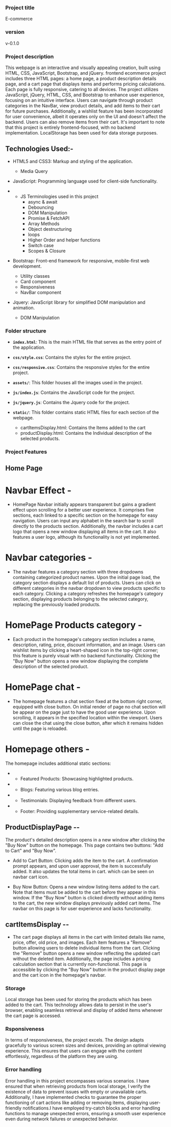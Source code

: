 ### Project title

E-commerce 

### version 
v-0.1.0

### Project description

This webpage is an interactive and visually appealing creation, built using HTML, CSS, JavaScript, Bootstrap, and jQuery. frontend ecommerce project includes three HTML pages: a home page, a product description details page, and a cart page that displays items and performs pricing calculations. Each page is fully responsive, catering to all devices. The project utilizes JavaScript, jQuery, HTML, CSS, and Bootstrap to enhance user experience, focusing on an intuitive interface. Users can navigate through product categories in the NavBar, view product details, and add items to their cart for future purchases. Additionally, a wishlist feature has been incorporated for user convenience, albeit it operates only on the UI and doesn't affect the backend. Users can also remove items from their cart. It's important to note that this project is entirely frontend-focused, with no backend implementation. LocalStorage has been used for data storage purposes.

## Technologies Used:-

- HTML5 and CSS3: Markup and styling of the application.
    - Media Query

- JavaScript: Programming language used for client-side functionality.

- - JS Terminologies used in this project
    - async & await 
    - Debouncing
    - DOM Manipulation
    - Promise & FetchAPI
    - Array Methods
    - Object destructuring
    - loops
    - Higher Order and helper functions
    - Switch case 
    - Scopes & Closure

- Bootstrap: Front-end framework for responsive, mobile-first web development.
    - Utility classes 
    - Card component
    - Responsiveness
    - NavBar component

- Jquery: JavaScript library for simplified DOM manipulation and animation.
    - DOM Manipulation

### Folder structure

- **`index.html`**:             This is the main HTML file that serves as the entry point of the application.

- **`css/style.css`**:          Contains the styles for the entire project.
- **`css/responsive.css`**:     Contains the responsive styles for the entire project.

- **`assets/`**:                This folder houses all the images used in the project.

- **`js/index.js`**:            Contains the JavaScript code for the project.
- **`js/jquery.js`**:           Contains the Jquery code for the project.

- **`static/`**:                This folder contains static HTML files for each section of the webpage.
    - cartItemsDisplay.html:    Contains the Items added to the cart    
    - productDisplay.html:      Contains the Individual description of the selected products.  
   

### Project Features

## Home Page 

# Navbar Effect - 
- HomePage Navbar initially appears transparent but gains a gradient effect upon scrolling for a better user experience. It comprises five sections, each linked to a specific section on the homepage for easy navigation. Users can input any alphabet in the search bar to scroll directly to the products section. Additionally, the navbar includes a cart logo that opens a new window displaying all items in the cart. It also features a user logo, although its functionality is not yet implemented.

# Navbar categories -

- The navbar features a category section with three dropdowns containing categorized product names. Upon the initial page load, the category section displays a default list of products. Users can click on different categories in the navbar dropdown to view products specific to each category. Clicking a category refreshes the homepage's category section, displaying products belonging to the selected category, replacing the previously loaded products.

# HomePage Products category - 

- Each product in the homepage's category section includes a name, description, rating, price, discount information, and an image. Users can wishlist items by clicking a heart-shaped icon in the top-right corner; this feature is purely visual with no backend functionality. Clicking the "Buy Now" button opens a new window displaying the complete description of the selected product.

# HomePage chat -
- The homepage features a chat section fixed at the bottom right corner, equipped with close button. On initial render of page no chat section will be appear on the page just to have the good user experience. Upon scrolling, it appears in the specified location within the viewport. Users can close the chat using the close button, after which it remains hidden until the page is reloaded.

# Homepage others -
The homepage includes additional static sections:

- - Featured Products: Showcasing highlighted products.
- - Blogs: Featuring various blog entries.
- - Testimonials: Displaying feedback from different users.
- - Footer: Providing supplementary service-related details.

## ProductDisplayPage --

The product's detailed description opens in a new window after clicking the "Buy Now" button on the homepage. This page contains two buttons: "Add to Cart" and "Buy Now".

- Add to Cart Button: Clicking adds the item to the cart. A confirmation prompt appears, and upon user approval, the item is successfully added. It also updates the total items in cart. which can be seen on navbar cart icon.

- Buy Now Button: Opens a new window listing items added to the cart. Note that items must be added to the cart before they appear in this window. If   the "Buy Now" button is clicked directly without adding items to the cart, the new window displays previously added cart items. The navbar on this page is for user experience and lacks functionality.

## cartItemsDisplay -- 

- The cart page displays all items in the cart with limited details like name, price, offer, old price, and images. Each item features a "Remove" button allowing users to delete individual items from the cart. Clicking the "Remove" button opens a new window reflecting the updated cart without the deleted item. Additionally, the page includes a pricing calculation section that is currently non-functional. This page is accessible by clicking the "Buy Now" button in the product display page and the cart icon in the homepage's navbar.

### Storage
Local storage has been used for storing the products which has been added to the cart. This technology allows data to persist in the user's browser, enabling seamless retrieval and display of added items whenever the cart page is accessed.

### Rsponsiveness

 In terms of responsiveness, the project excels. The design adapts gracefully to various screen sizes and devices, providing an optimal viewing experience. This ensures that users can engage with the content effortlessly, regardless of the platform they are using.

 ### Error handling 

Error handling in this project encompasses various scenarios. I have ensured that when retrieving products from local storage, I verify the existence of data to prevent issues with empty or unavailable carts. Additionally, I have implemented checks to guarantee the proper functioning of cart actions like adding or removing items, displaying user-friendly notifications.I have employed try-catch blocks and error handling functions to manage unexpected errors, ensuring a smooth user experience even during network failures or unexpected behavior.

